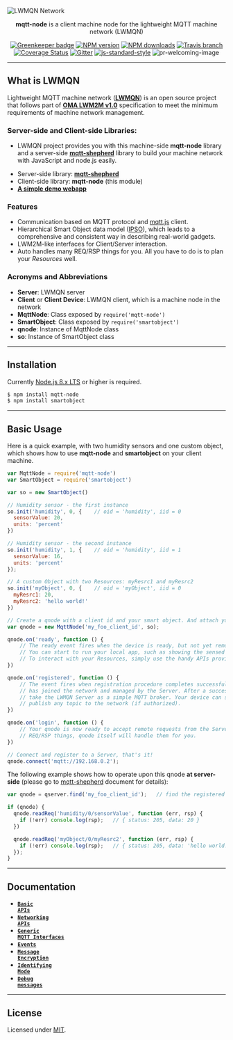 ![LWMQN Network](https://raw.githubusercontent.com/lwmqn/documents/master/media/lwmqn_net.png)

<div align="center">

**mqtt-node** is a client machine node for the lightweight MQTT machine network (LWMQN)

[![Greenkeeper badge](https://badges.greenkeeper.io/lwmqn/mqtt-node.svg?style=flat-square)](https://greenkeeper.io/)
[![NPM version](https://img.shields.io/npm/v/mqtt-node.svg?style=flat-square)](https://www.npmjs.com/package/mqtt-node)
[![NPM downloads](https://img.shields.io/npm/dm/mqtt-node.svg?style=flat-square)](https://www.npmjs.com/package/mqtt-node)
[![Travis branch](https://img.shields.io/travis/lwmqn/mqtt-node/master.svg?maxAge=2592000&style=flat-square)](https://travis-ci.org/lwmqn/mqtt-node)
[![Coverage Status](https://coveralls.io/repos/github/lwmqn/mqtt-node/badge.svg?branch=master&style=flat-square)](https://coveralls.io/github/lwmqn/mqtt-node?branch=master)
[![Gitter](https://img.shields.io/gitter/room/lwmqn/Lobby.svg?style=flat-square)](https://gitter.im/lwmqn/Lobby)
[![js-standard-style](https://img.shields.io/badge/code%20style-standard-brightgreen.svg?style=flat-square)](http://standardjs.com/)
![pr-welcoming-image](https://img.shields.io/badge/PRs-welcome-brightgreen.svg?style=flat-square)

</div>

-------

## What is LWMQN

Lightweight MQTT machine network ([**LWMQN**](http://lwmqn.github.io)) is an open source project that follows part of [**OMA LWM2M v1.0**](http://technical.openmobilealliance.org/Technical/technical-information/release-program/current-releases/oma-lightweightm2m-v1-0) specification to meet the minimum requirements of machine network management.

### Server-side and Client-side Libraries:
   - LWMQN project provides you with this machine-side **mqtt-node** library and a server-side [**mqtt-shepherd**](https://github.com/lwmqn/mqtt-shepherd) library to build your machine network with JavaScript and node.js easily.

* Server-side library: [**mqtt-shepherd**](https://github.com/lwmqn/mqtt-shepherd)
* Client-side library: **mqtt-node** (this module)
* [**A simple demo webapp**](https://github.com/lwmqn/lwmqn-demo)

### Features

* Communication based on MQTT protocol and [mqtt.js](https://www.npmjs.com/package/mqtt) client.
* Hierarchical Smart Object data model ([IPSO](http://www.ipso-alliance.org/)), which leads to a comprehensive and consistent way in describing real-world gadgets.
* LWM2M-like interfaces for Client/Server interaction.
* Auto handles many REQ/RSP things for you. All you have to do is to plan your _Resources_ well.

### Acronyms and Abbreviations

* **Server**: LWMQN server
* **Client** or **Client Device**: LWMQN client, which is a machine node in the network
* **MqttNode**: Class exposed by `require('mqtt-node')`
* **SmartObject**: Class exposed by `require('smartobject')`
* **qnode**: Instance of MqttNode class
* **so**: Instance of SmartObject class

-------

## Installation

Currently [Node.js 8.x LTS](https://nodejs.org/en/about/releases/) or higher is required.

```bash
$ npm install mqtt-node
$ npm install smartobject
```

-------

## Basic Usage


Here is a quick example, with two humidity sensors and one custom object, which shows how to use **mqtt-node** and **smartobject** on your client machine.

```js
var MqttNode = require('mqtt-node')
var SmartObject = require('smartobject')

var so = new SmartObject()

// Humidity sensor - the first instance
so.init('humidity', 0, {    // oid = 'humidity', iid = 0
  sensorValue: 20,
  units: 'percent'
})

// Humidity sensor - the second instance
so.init('humidity', 1, {    // oid = 'humidity', iid = 1
  sensorValue: 16,
  units: 'percent'
});

// A custom Object with two Resources: myResrc1 and myResrc2
so.init('myObject', 0, {    // oid = 'myObject', iid = 0
  myResrc1: 20,
  myResrc2: 'hello world!'
})

// Create a qnode with a client id and your smart object. And attach your 'ready' and 'registered' event listeners
var qnode = new MqttNode('my_foo_client_id', so);

qnode.on('ready', function () {
    // The ready event fires when the device is ready, but not yet remotely register to a Server.
    // You can start to run your local app, such as showing the sensed value on an OLED monitor.
    // To interact with your Resources, simply use the handy APIs provided by SmartObject class.
})

qnode.on('registered', function () {
    // The event fires when registration procedure completes successfully, which means your device
    // has joined the network and managed by the Server. After a success of registration, you can
    // take the LWMQN Server as a simple MQTT broker. Your device can subscribe to any topic or
    // publish any topic to the network (if authorized).
})

qnode.on('login', function () {
    // Your qnode is now ready to accept remote requests from the Server. Don't worry about the
    // REQ/RSP things, qnode itself will handle them for you.
})

// Connect and register to a Server, that's it!
qnode.connect('mqtt://192.168.0.2');
```

The following example shows how to operate upon this qnode **at server-side** (please go to [mqtt-shepherd](https://github.com/lwmqn/mqtt-shepherd/wiki#Major) document for details):

```js
var qnode = qserver.find('my_foo_client_id');   // find the registered device by its client id

if (qnode) {
  qnode.readReq('humidity/0/sensorValue', function (err, rsp) {
    if (!err) console.log(rsp);   // { status: 205, data: 20 }
  })

  qnode.readReq('myObject/0/myResrc2', function (err, rsp) {
    if (!err) console.log(rsp);   // { status: 205, data: 'hello world!' }
  });
}
```

-------

## Documentation
* <a href="https://github.com/lwmqn/mqtt-node/blob/master/docs/Basic-APIs.md"><code><b>Basic APIs</b></code></a>
* <a href="https://github.com/lwmqn/mqtt-node/blob/master/docs/Networking-APIs.md"><code><b>Networking APIs</b></code></a>
* <a href="https://github.com/lwmqn/mqtt-node/blob/master/docs/Generic-MQTT-Interfaces.md"><code><b>Generic MQTT Interfaces</b></code></a>
* <a href="https://github.com/lwmqn/mqtt-node/blob/master/docs/Events.md"><code><b>Events</b></code></a>
* <a href="https://github.com/lwmqn/mqtt-node/blob/master/docs/Message-Encryption.md"><code><b>Message Encryption</b></code></a>
* <a href="https://github.com/lwmqn/mqtt-node/blob/master/docs/Identifying-Mode.md"><code><b>Identifying Mode</b></code></a>
* <a href="https://github.com/lwmqn/mqtt-node/blob/master/docs/Debug-Messages.md"><code><b>Debug messages</b></code></a>

-------

## License

Licensed under [MIT](https://github.com/lwmqn/mqtt-node/blob/master/LICENSE).

